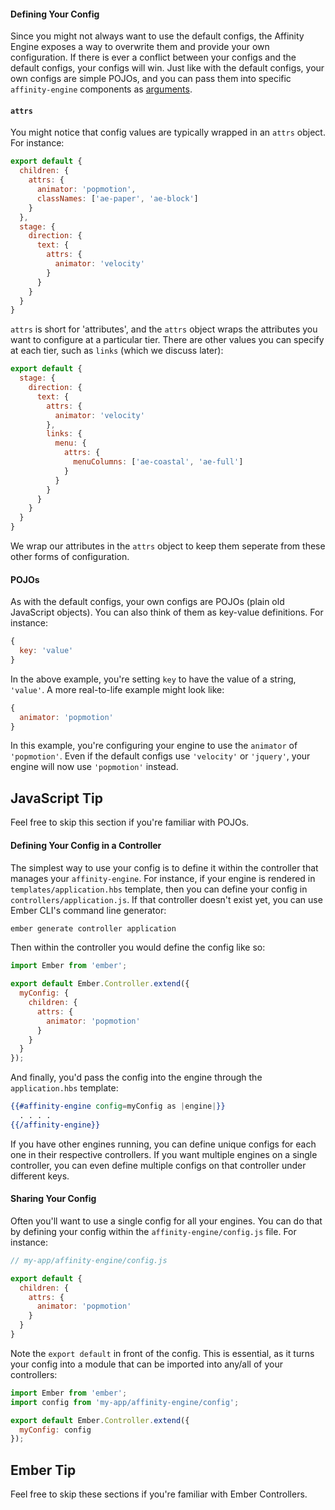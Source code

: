 #### Defining Your Config

Since you might not always want to use the default configs, the Affinity Engine exposes a way to overwrite them and provide your own configuration. If there is ever a conflict between your configs and the default configs, your configs will win. Just like with the default configs, your own configs are simple POJOs, and you can pass them into specific `affinity-engine` components as [arguments](#/api/engine/usage?anchor=arguments).

#### `attrs`

You might notice that config values are typically wrapped in an `attrs` object. For instance:

```js
export default {
  children: {
    attrs: {
      animator: 'popmotion',
      classNames: ['ae-paper', 'ae-block']
    }
  },
  stage: {
    direction: {
      text: {
        attrs: {
          animator: 'velocity'
        }
      }
    }
  }
}
```

`attrs` is short for 'attributes', and the `attrs` object wraps the attributes you want to configure at a particular tier. There are other values you can specify at each tier, such as `links` (which we discuss later):

```js
export default {
  stage: {
    direction: {
      text: {
        attrs: {
          animator: 'velocity'
        },
        links: {
          menu: {
            attrs: {
              menuColumns: ['ae-coastal', 'ae-full']
            }
          }
        }
      }
    }
  }
}
```

We wrap our attributes in the `attrs` object to keep them seperate from these other forms of configuration.

#### POJOs

<div class="row">

<div class="with-aside small-order-2 medium-order-1">

As with the default configs, your own configs are POJOs (plain old JavaScript objects). You can also think of them as key-value definitions. For instance:

```js
{
  key: 'value'
}
```

In the above example, you're setting `key` to have the value of a string, `'value'`. A more real-to-life example might look like:

```js
{
  animator: 'popmotion'
}
```

In this example, you're configuring your engine to use the `animator` of `'popmotion'`. Even if the default configs use `'velocity'` or `'jquery'`, your engine will now use `'popmotion'` instead.

</div>

<aside class="aside javascript small-order-1 medium-order-2">

# JavaScript Tip

Feel free to skip this section if you're familiar with POJOs.

</aside>

</div>

<div class="row">

<div class="with-aside small-order-2 medium-order-1">

#### Defining Your Config in a Controller

The simplest way to use your config is to define it within the controller that manages your `affinity-engine`. For instance, if your engine is rendered in `templates/application.hbs` template, then you can define your config in `controllers/application.js`. If that controller doesn't exist yet, you can use Ember CLI's command line generator:

```bash
ember generate controller application
```

Then within the controller you would define the config like so:

```js
import Ember from 'ember';

export default Ember.Controller.extend({
  myConfig: {
    children: {
      attrs: {
        animator: 'popmotion'
      }
    }
  }
});
```

And finally, you'd pass the config into the engine through the `application.hbs` template:

```hbs
{{#affinity-engine config=myConfig as |engine|}}
  . . . .
{{/affinity-engine}}
```

If you have other engines running, you can define unique configs for each one in their respective controllers. If you want multiple engines on a single controller, you can even define multiple configs on that controller under different keys.

#### Sharing Your Config

Often you'll want to use a single config for all your engines. You can do that by defining your config within the `affinity-engine/config.js` file. For instance:

```js
// my-app/affinity-engine/config.js

export default {
  children: {
    attrs: {
      animator: 'popmotion'
    }
  }
}
```

Note the `export default` in front of the config. This is essential, as it turns your config into a module that can be imported into any/all of your controllers:

```js
import Ember from 'ember';
import config from 'my-app/affinity-engine/config';

export default Ember.Controller.extend({
  myConfig: config
});
```

</div>

<aside class="aside ember small-order-1 medium-order-2">

# Ember Tip

Feel free to skip these sections if you're familiar with Ember Controllers.

</aside>

</div>
